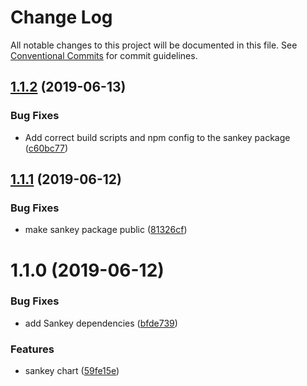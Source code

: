 # Change Log

All notable changes to this project will be documented in this file.
See [Conventional Commits](https://conventionalcommits.org) for commit guidelines.

## [1.1.2](https://github.com/times/times-visuals/compare/@times-visuals/sankey@1.1.1...@times-visuals/sankey@1.1.2) (2019-06-13)


### Bug Fixes

* Add correct build scripts and npm config to the sankey package ([c60bc77](https://github.com/times/times-visuals/commit/c60bc77))





## [1.1.1](https://github.com/times/times-visuals/compare/@times-visuals/sankey@1.1.0...@times-visuals/sankey@1.1.1) (2019-06-12)


### Bug Fixes

* make sankey package public ([81326cf](https://github.com/times/times-visuals/commit/81326cf))





# 1.1.0 (2019-06-12)


### Bug Fixes

* add Sankey dependencies ([bfde739](https://github.com/times/times-visuals/commit/bfde739))


### Features

* sankey chart ([59fe15e](https://github.com/times/times-visuals/commit/59fe15e))
